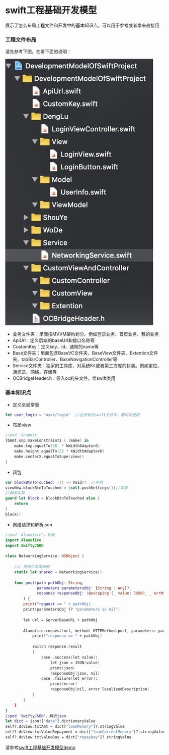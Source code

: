 # swift工程基础开发模型

展示了怎么布局工程文件和开发中的基本知识点，可以用于参考或者拿来直接用
 
### 工程文件布局
请先参考下图，在看下面的说明：

![工程文件布局图片](./image2.jpg)

- 业务文件夹：里面按MVVM架构划分。例如登录业务、首页业务、我的业务
- ApiUrl：定义后端的baseUrl和接口名称等
- CustomKey：定义key、id、通知的name等
- Base文件夹：里面包含BaseVC文件夹、BaseView文件夹、Extention文件夹、tabBarController、BaseNavigationController等
- Service文件夹：独家的工具库、对系统Kit或者第三方库的封装。例如定位、通讯录、网络、存储等
- OCBridgeHeader.h：导入oc的头文件，给swift类用

### 基本知识点
- 定义全局常量

```swift
let user_login = "user/login"  //在所有的swift文件中，都可以使用
```

- 布局view

```swift
//pod 'SnapKit'
lbAmt.snp.makeConstraints { (make) in
    make.top.equalTo(38  * kWidthAdapter6)
    make.height.equalTo(32 * kWidthAdapter6)
    make.centerX.equalToSuperview()
}
```

- 闭包

```swift
var blockBtnToTouched: (() -> Void)?  //声明
viewNew.blockBtnToTouched = {self.pushSettings()}//实现
//触发实现
guard let block = blockBtnToTouched else {
	return
}
block()
```

- 网络请求和解析json

```swift
//pod 'Alamofire'，封装
import Alamofire
import SwiftyJSON

class NetworkingService: NSObject {
    
    /// 网络工具类单例
    static let shared = NetworkingService()

    func post(path pathObj: String,
              parameters parametersObj: [String : Any]?,
              response responseObj: (@escaping (_ value: JSON?, _ errMsg:String?) -> ())
        ) {
        print("request == " + pathObj)
        print(parametersObj ?? "parameters is nil")

        let url = ServerBaseURL + pathObj
        
        Alamofire.request(url, method: HTTPMethod.post, parameters: parametersObj, encoding: JSONEncoding.default).responseJSON { (response) in
            print("response == " + pathObj)
            
            switch response.result
            {
                case .success(let value):
                    let json = JSON(value)
                    print(json)
                    responseObj(json, nil)
                case .failure(let error):
                    print(error)
                    responseObj(nil, error.localizedDescription)
            }
        }
    }
}
//pod 'SwiftyJSON'，解析json
let dict = json!["data"].dictionaryValue
self?.dcView.txtAmt = dict["loanMonery"]?.stringValue
self?.dcView.txtValueRepayment = dict["loanCurrentMonery"]?.stringValue
self?.dcView.txtValueDay = dict["repayDay"]?.stringValue
```

请参考[swift工程基础开发模型demo](https://github.com/dengchaojie/DevelopmentModelOfSwiftProject)
